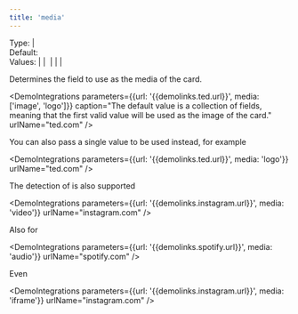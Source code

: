 ```yaml
---
title: 'media'
--- 
```


Type: <TypeContainer><Type children='<string>'/> | <Type children='<string[]>'/></TypeContainer><br/>
Default: <Type children="[ 'image', 'logo' ]"/><br/>
Values: <TypeContainer><Type children="'audio'"/> | <Type children="'iframe'"/> | <Type children="'image'"/> | <Type children="'logo'"/> | <Type children="'screenshot'" /> | <Type children="'video'"/></TypeContainer>

Determines the field to use as the media of the card.

<DemoIntegrations parameters={{url: '{{demolinks.ted.url}}', media: ['image', 'logo']}} caption="The default value is a collection of fields, meaning that the first valid value will be used as the image of the card." urlName="ted.com" />

You can also pass a single value to be used instead, for example <Type children="'logo'"/>

<DemoIntegrations parameters={{url: '{{demolinks.ted.url}}', media: 'logo'}} urlName="ted.com" />

The detection of <Type children="'video'"/> is also supported

<DemoIntegrations parameters={{url: '{{demolinks.instagram.url}}', media: 'video'}} urlName="instagram.com" />

Also for <Type children="'audio'"/>

<DemoIntegrations parameters={{url: '{{demolinks.spotify.url}}', media: 'audio'}} urlName="spotify.com" />

Even <Type children="'iframe'"/>

<DemoIntegrations parameters={{url: '{{demolinks.instagram.url}}', media: 'iframe'}} urlName="instagram.com" />
